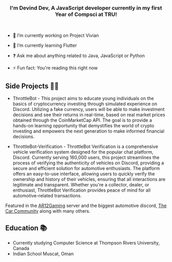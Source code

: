 ### <br><div align="center">I'm Devind Dev, A JavaScript developer currently in my first Year of Compsci at TRU!</div>  
<br>

- 🔭 I’m currently working on Project Vivian  
  

- 🌱 I’m currently learning Flutter   
  

- ❓ Ask me about anything related to Java, JavaScript or Python  
  

- ⚡ Fun fact: You're reading this right now  
  
  
## Side Projects 👨‍💻

- ThrottleBot - This project aims to educate young individuals on the basics of cryptocurrency investing through simulated experience on Discord. Utilizing a fake currency, users will be able to make investment decisions and see their returns in real-time, based on real market prices obtained through the CoinMarketCap API. The goal is to provide a hands-on learning opportunity that demystifies the world of crypto investing and empowers the next generation to make informed financial decisions.

- ThrottleBot-Verification - ThrottleBot Verification is a comprehensive vehicle verification system designed for the popular chat platform, Discord. Currently serving 160,000 users, this project streamlines the process of verifying the authenticity of vehicles on Discord, providing a secure and efficient solution for automotive enthusiasts. The platform offers an easy-to-use interface, allowing users to quickly verify the ownership and history of their vehicles, ensuring that all interactions are legitimate and transparent. Whether you're a collector, dealer, or enthusiast, ThrottleBot Verification provides peace of mind for all automotive-related transactions.

Featured in the [AR12Gaming](https://discord.gg/ar12) server and the biggest automotive discord, [The Car Community](https://discord.gg/cars) along with many others.


## Education 📚

- Currently studying Computer Science at Thompson Rivers University, Canada
- Indian School Muscat, Oman
